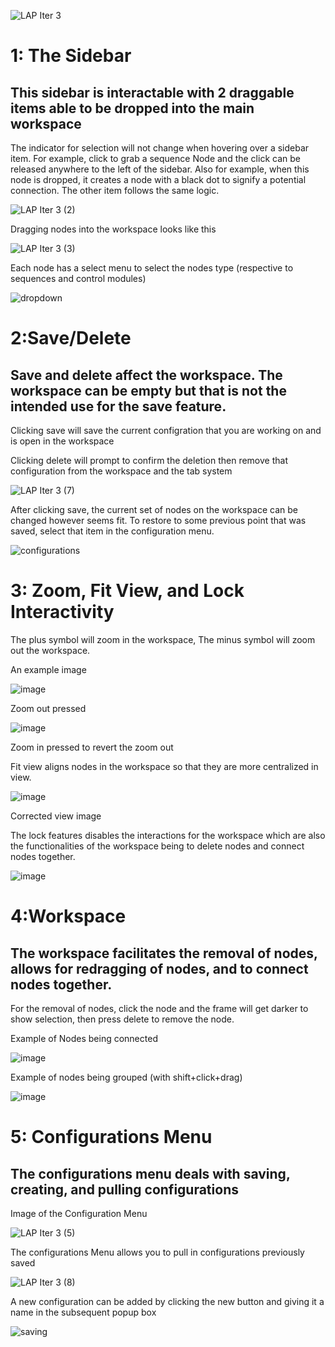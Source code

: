 ![LAP Iter 3](https://user-images.githubusercontent.com/89548120/217130034-817d7fd7-a768-4e3e-90ed-0b091bf4ea4c.PNG)

<h1>1: The Sidebar</h1>
<h2>This sidebar is interactable with 2 draggable items able to be dropped into the main workspace</h2>
<p>
The indicator for selection will not change when hovering over a sidebar item. For example, click to grab a sequence Node and the click can be released anywhere to the left of the sidebar. Also for example, when this node is dropped, it creates a node with a black dot to signify a potential connection. The other item follows the same logic.
</p>

![LAP Iter 3 (2)](https://user-images.githubusercontent.com/89548120/217130954-155befd6-f6fa-482f-9133-621d53dbbe85.PNG)


<p>Dragging nodes into the workspace looks like this</p>

![LAP Iter 3 (3)](https://user-images.githubusercontent.com/89548120/217131071-b96632ba-6bf1-4ae6-9a7e-8c4c253f6af2.PNG)

Each node has a select menu to select the nodes type (respective to sequences and control modules)

![dropdown](https://user-images.githubusercontent.com/89548120/217132917-120c2696-3d70-49ee-a2ad-d16ac3f8d003.PNG)

<h1>2:Save/Delete</h1>
<h2>Save and delete affect the workspace. The workspace can be empty but that is not the intended use for the save feature. </h2>
<p> Clicking save will save the current configration that you are working on and is open in the workspace</p>

Clicking delete will prompt to confirm the deletion then remove that configuration from the workspace and the tab system

![LAP Iter 3 (7)](https://user-images.githubusercontent.com/89548120/217131361-8bf824b5-9df0-4edd-a545-0e70edb996d2.PNG)



<p> After clicking save, the current set of nodes on the workspace can be changed however seems fit. To restore to some previous point that was saved, select that item in the configuration menu. </p> 

![configurations](https://user-images.githubusercontent.com/89548120/217131765-4f4e689b-e44b-4c2c-bbf5-02d583593cf7.PNG)

<h1>3: Zoom, Fit View, and Lock Interactivity</h1>
<p> The plus symbol will zoom in the workspace, The minus symbol will zoom out the workspace. </p>


<p>An example image</p>

![image](https://user-images.githubusercontent.com/77747670/206332349-7d1c65d7-7534-41ea-8546-3d4b70f8fe2b.png)


<p>Zoom out pressed</p>

![image](https://user-images.githubusercontent.com/77747670/206332389-243d642c-b4e1-45ae-93a6-b394a9afc0e6.png)

<p>Zoom in pressed to revert the zoom out</p>
<p>Fit view aligns nodes in the workspace so that they are more centralized in view.</p>

![image](https://user-images.githubusercontent.com/77747670/206332540-dd2328f4-54a7-4c50-8a19-ddbfc50cb0a9.png)


<p>Corrected view image</p>
<p> The lock features disables the interactions for the workspace which are also the functionalities of the workspace being to delete nodes and connect nodes together. 
  
![image](https://user-images.githubusercontent.com/77747670/206332648-3dfabf83-8be0-4c96-aedb-35a33c8fea81.png)

  
<h1>4:Workspace</h1>
<h2>The workspace facilitates the removal of nodes, allows for redragging of nodes, and to connect nodes together.</h2>
<p>For the removal of nodes, click the node and the frame will get darker to show selection, then press delete to remove the node.</p>

<p>Example of Nodes being connected</p>

![image](https://user-images.githubusercontent.com/77747670/206332925-ee4cc3f2-44b2-4237-ad10-86a2e178a9f8.png)


<p>Example of nodes being grouped (with shift+click+drag)</p>

![image](https://user-images.githubusercontent.com/77747670/206333157-65ad6c38-e92f-4243-9c24-4a069a40cb39.png)


<h1>5: Configurations Menu</h1>
<h2>The configurations menu deals with saving, creating, and pulling configurations</h2>

<p>Image of the Configuration Menu</p>

![LAP Iter 3 (5)](https://user-images.githubusercontent.com/89548120/217132442-b2b90a5d-7eb4-4bac-9dc4-b99177db9701.PNG)

<p> The configurations Menu allows you to pull in configurations previously saved</p>

![LAP Iter 3 (8)](https://user-images.githubusercontent.com/89548120/217132479-fd9e77ab-1c23-4425-82b6-02419101e0a2.PNG)

<p>A new configuration can be added by clicking the new button and giving it a name in the subsequent popup box</p>
  
![saving](https://user-images.githubusercontent.com/89548120/217132624-5af45e4b-5a0f-4fe4-b5cc-6c7960023dd5.PNG)




  
